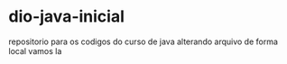 # dio-java-inicial
repositorio para os codigos do curso de java
alterando arquivo de forma local
vamos la

